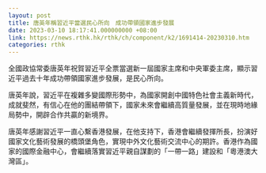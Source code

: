 ```yaml
---
layout: post
title: 唐英年稱習近平當選民心所向　成功帶領國家進步發展
date: 2023-03-10 18:17:41.000000000 +08:00
link: https://news.rthk.hk/rthk/ch/component/k2/1691414-20230310.htm
categories: rthk
---
```


全國政協常委唐英年祝賀習近平全票當選新一屆國家主席和中央軍委主席，顯示習近平過去十年成功帶領國家進步發展，是民心所向。

唐英年說，習近平在複雜多變國際形勢中，為國家開創中國特色社會主義新時代，成就斐然，有信心在他的團結帶領下，國家未來會繼續高質量發展，並在現時地緣局勢中，開辟合作共贏的新境界。

唐英年感謝習近平一直心繫香港發展，在他支持下，香港會繼續發揮所長，扮演好國家文化藝術發展的橋頭堡角色，實現中外文化藝術交流中心的期許。香港作為國家的國際金融中心，會繼續落實習近平親自謀劃的「一帶一路」建設和「粵港澳大灣區」。
